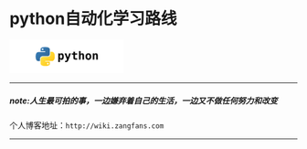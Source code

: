 # python自动化学习路线


<img src="https://github.com/zangfans/pythonstack/blob/master/python_logo.png" width="200">

----
##### note:人生最可拍的事，一边嫌弃着自己的生活，一边又不做任何努力和改变


个人博客地址：`http://wiki.zangfans.com`

----









